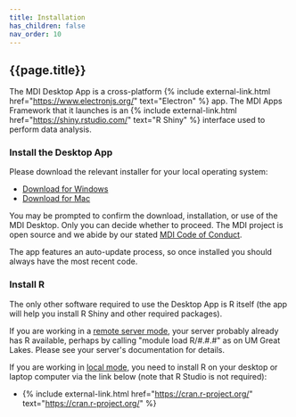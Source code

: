 ```yaml
---
title: Installation
has_children: false
nav_order: 10
---
```


## {{page.title}}

The MDI Desktop App is a cross-platform 
{% include external-link.html href="https://www.electronjs.org/" text="Electron" %}
app. The MDI Apps Framework that it launches is an 
{% include external-link.html href="https://shiny.rstudio.com/" text="R Shiny" %}
interface used to perform data analysis.

### Install the Desktop App

Please download the relevant installer for your local operating system:
- [Download for Windows](https://github.com/MiDataInt/mdi-desktop-app/releases/latest/download/mdi-desktop-app-Setup.exe)
- [Download for Mac](https://github.com/MiDataInt/mdi-desktop-app/releases/latest/download/mdi-desktop-app.dmg)

You may be prompted to confirm the download, installation, or use of the MDI Desktop. Only you can decide whether to proceed. The MDI project is open source and we abide by our stated
[MDI Code of Conduct](https://midataint.github.io/docs/registry/00_index/#mdi-developer-code-of-conduct).

The app features an auto-update process, so once installed you should always have the most recent code.

### Install R

The only other software required to use the Desktop App is
R itself (the app will help you install R Shiny and other required packages).

If you are working in a 
[remote server mode](server-modes#remote-server-mode), 
your server probably already has R available, 
perhaps by calling "module load R/#.#.#" as on UM Great Lakes. 
Please see your server's documentation for details.

If you are working in 
[local mode](server-modes#local-computer-mode), 
you need to install R on your 
desktop or laptop computer via the link below 
(note that R Studio is not required):

- {% include external-link.html href="https://cran.r-project.org/" text="https://cran.r-project.org/" %}

